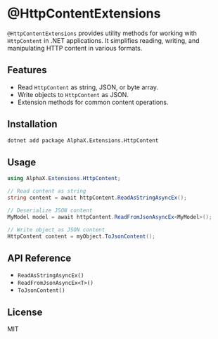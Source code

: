 # @HttpContentExtensions

`@HttpContentExtensions` provides utility methods for working with `HttpContent` in .NET applications. It simplifies reading, writing, and manipulating HTTP content in various formats.

## Features

- Read `HttpContent` as string, JSON, or byte array.
- Write objects to `HttpContent` as JSON.
- Extension methods for common content operations.

## Installation

```bash
dotnet add package AlphaX.Extensions.HttpContent
```

## Usage

```csharp
using AlphaX.Extensions.HttpContent;

// Read content as string
string content = await httpContent.ReadAsStringAsyncEx();

// Deserialize JSON content
MyModel model = await httpContent.ReadFromJsonAsyncEx<MyModel>();

// Write object as JSON content
HttpContent content = myObject.ToJsonContent();
```

## API Reference

- `ReadAsStringAsyncEx()`
- `ReadFromJsonAsyncEx<T>()`
- `ToJsonContent()`

## License

MIT